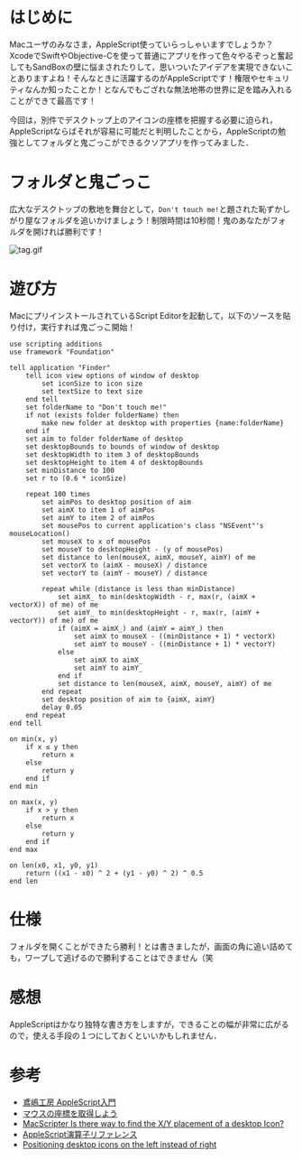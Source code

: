 <!-- title:AppleScript：フォルダと鬼ごっこしてみた -->
# はじめに
Macユーザのみなさま，AppleScript使っていらっしゃいますでしょうか？XcodeでSwiftやObjective-Cを使って普通にアプリを作って色々やるぞっと奮起してもSandBoxの壁に悩まされたりして，思いついたアイデアを実現できないことありますよね！そんなときに活躍するのがAppleScriptです！権限やセキュリティなんか知ったことか！となんでもござれな無法地帯の世界に足を踏み入れることができて最高です！

今回は，別件でデスクトップ上のアイコンの座標を把握する必要に迫られ，AppleScriptならばそれが容易に可能だと判明したことから，AppleScriptの勉強としてフォルダと鬼ごっこができるクソアプリを作ってみました．

# フォルダと鬼ごっこ
広大なデスクトップの敷地を舞台として，`Don't touch me!`と題された恥ずかしがり屋なフォルダを追いかけましょう！制限時間は10秒間！鬼のあなたがフォルダを開ければ勝利です！

![tag.gif](./images/4ce95107-8402-12a1-ebda-016b91081f24.gif)

# 遊び方

MacにプリインストールされているScript Editorを起動して，以下のソースを貼り付け，実行すれば鬼ごっこ開始！

```applescript
use scripting additions
use framework "Foundation"

tell application "Finder"
	tell icon view options of window of desktop
		set iconSize to icon size
		set textSize to text size
	end tell
	set folderName to "Don't touch me!"
	if not (exists folder folderName) then
		make new folder at desktop with properties {name:folderName}
	end if
	set aim to folder folderName of desktop
	set desktopBounds to bounds of window of desktop
	set desktopWidth to item 3 of desktopBounds
	set desktopHeight to item 4 of desktopBounds
	set minDistance to 100
	set r to (0.6 * iconSize)
	
	repeat 100 times
		set aimPos to desktop position of aim
		set aimX to item 1 of aimPos
		set aimY to item 2 of aimPos
		set mousePos to current application's class "NSEvent"'s mouseLocation()
		set mouseX to x of mousePos
		set mouseY to desktopHeight - (y of mousePos)
		set distance to len(mouseX, aimX, mouseY, aimY) of me
		set vectorX to (aimX - mouseX) / distance
		set vectorY to (aimY - mouseY) / distance
		
		repeat while (distance is less than minDistance)
			set aimX_ to min(desktopWidth - r, max(r, (aimX + vectorX)) of me) of me
			set aimY_ to min(desktopHeight - r, max(r, (aimY + vectorY)) of me) of me
			if (aimX = aimX_) and (aimY = aimY_) then
				set aimX to mouseX - ((minDistance + 1) * vectorX)
				set aimY to mouseY - ((minDistance + 1) * vectorY)
			else
				set aimX to aimX_
				set aimY to aimY_
			end if
			set distance to len(mouseX, aimX, mouseY, aimY) of me
		end repeat
		set desktop position of aim to {aimX, aimY}
		delay 0.05
	end repeat
end tell

on min(x, y)
	if x ≤ y then
		return x
	else
		return y
	end if
end min

on max(x, y)
	if x > y then
		return x
	else
		return y
	end if
end max

on len(x0, x1, y0, y1)
	return ((x1 - x0) ^ 2 + (y1 - y0) ^ 2) ^ 0.5
end len

```

# 仕様
フォルダを開くことができたら勝利！とは書きましたが，画面の角に追い詰めても，ワープして逃げるので勝利することはできません（笑

# 感想
AppleScriptはかなり独特な書き方をしますが，できることの幅が非常に広がるので，使える手段の１つにしておくといいかもしれません．

# 参考
- [鳶嶋工房 AppleScript入門](http://tonbi.jp/AppleScript/Introduction/)
- [マウスの座標を取得しよう](https://start-mac.blog.ss-blog.jp/2017-06-07)
- [MacScripter Is there way to find the X/Y placement of a desktop Icon?](https://macscripter.net/viewtopic.php?id=30965)
- [AppleScript演算子リファレンス](https://mvrck.jp/documents/applescript-operators/)
- [Positioning desktop icons on the left instead of right](https://apple.stackexchange.com/questions/105677/positioning-desktop-icons-on-the-left-instead-of-right)
